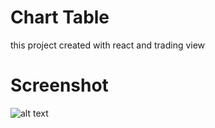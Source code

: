 # Chart Table
this project created with react and trading view 

# Screenshot
![alt text]([https://imgur.com/a/4FZsy5H](https://i.imgur.com/H54IEBT.png))
